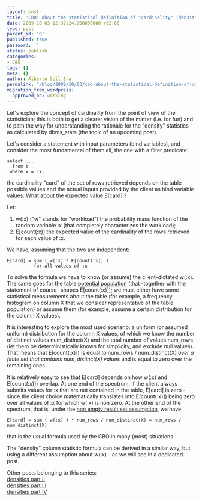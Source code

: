 ```yaml
---
layout: post
title: 'CBO: about the statistical definition of "cardinality" (densities part I)'
date: 2009-10-03 12:32:24.000000000 +02:00
type: post
parent_id: '0'
published: true
password: ''
status: publish
categories:
- CBO
tags: []
meta: {}
author: Alberto Dell'Era
permalink: "/blog/2009/10/03/cbo-about-the-statistical-definition-of-cardinality-densities-part-i/"
migration_from_wordpress:
  approved_on: working
---
```

Let's explore the concept of cardinality from the point of view of the statistician; this is both to get a clearer vision of the matter (i.e. for fun) and to path the way for understanding the rationale for the "density" statistics as calculated by dbms\_stats (the topic of an upcoming post).

Let's consider a statement with input parameters (bind variables), and consider the most fundamental of them all, the one with a filter predicate:  
```plsql 
select ...  
  from t  
 where x = :x;  
``` 
the cardinality "card" of the set of rows retrieved depends on the table possible values and the actual inputs provided by the client as bind variable values. What about the expected value E\[card\] ?  

Let:  
1) w(:x) ("w" stands for "workload") the probability mass function of the random variable :x (that completely characterizes the workload);  
2) E\[count(:x)\] the expected value of the cardinality of the rows retrieved for each value of :x.

We have, assuming that the two are independent:  
``` 
E[card] = sum ( w(:x) * E[count(:x)] )  
          for all values of :x  
```

To solve the formula we have to know (or assume) the client-dictated w(:x). The same goes for the table [potential population](http://en.wikipedia.org/wiki/Statistical_population) (that -together with the statement of course- shapes E\[count(:x)\]); we must either have some statistical measurements about the table (for example, a frequency histogram on column X that we consider representative of the table population) or assume them (for example, assume a certain distribution for the column X values).

It is interesting to explore the most used scenario: a uniform (or assumed uniform) distribution for the column X values, of which we know the number of distinct values num\_distinct(X) and the total number of values num\_rows (let them be deterministically known for simplicity, and exclude null values). That means that E\[count(:x)\]) is equal to num\_rows / num\_distinct(X) _over a finite set that contains num\_distinct(X) values_ and is equal to zero over the remaining ones.

It is relatively easy to see that E\[card\] depends on how w(:x) and E\[count(:x)\]) overlap. At one end of the spectrum, if the client always submits values for :x that are not contained in the table, E\[card\] is zero - since the client choice matematically translates into E\[count(:x)]\) being zero over all values of :x for which w(:x) is non zero. At the other end of the spectrum, that is, under the [non empty result set assumption](/blog/2009/09/03/cbo-the-non-empty-result-set-assumption/), we have 
```
E[card] = sum ( w(:x) ) * num_rows / num_distinct(X) = num_rows / num_distinct(X)
```
that is the usual formula used by the CBO in many (most) situations.

The "density" column statistic formula can be derived in a similar way, but using a different assumption about w(:x) - as we will see in a dedicated post.

Other posts belonging to this series:  
[densities part II](/blog/2009/10/10/cbo-the-formula-for-the-density-column-statistic-densities-part-ii/)  
[densities part III](/blog/2009/10/16/cbo-newdensity-replaces-density-in-11g-10204-densities-part-iii/)  
[densities part IV](/blog/2009/10/23/cbo-newdensity-for-frequency-histograms11g-10204-densities-part-iv/)
